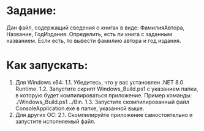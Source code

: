# Задание:
Дан файл, содержащий сведения о книгах в виде: ФамилияАвтора, Название, ГодИздания. Определить, есть ли книга с заданным названием. Если есть, то вывести фамилию автора и год издания.

# Как запускать:
1. Для Windows x64:
    1.1. Убедитесь, что у вас установлен .NET 8.0 Runtime.
    1.2. Запустите скрипт Windows_Build.ps1 с указанием папки, в которую будет компилироваться приложение. Пример команды: ./Windows_Build.ps1 ../Bin.
    1.3. Запустите скомпилированный файл ConsoleApplication.exe в папке, указанной выше.
2. Для других ОС:
    2.1. Скомпилируйте приложение самостоятельно и запустите исполняемый файл.
